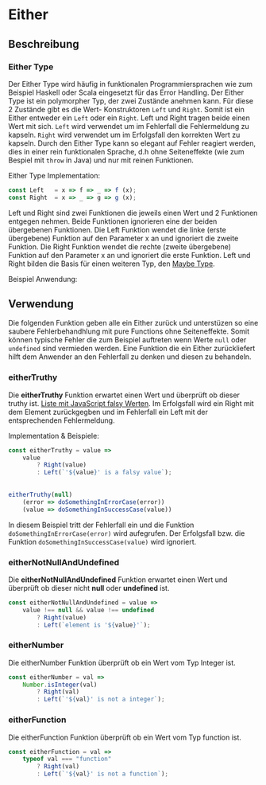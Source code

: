# Either

## Beschreibung

### Either Type

Der Either Type wird häufig in funktionalen Programmiersprachen wie zum Beispiel Haskell oder Scala eingesetzt für das Error Handling. Der Either Type ist ein polymorpher Typ, der zwei Zustände anehmen kann. Für diese 2 Zustände gibt es die Wert- Konstruktoren `Left` und `Right`. Somit ist ein Either entweder ein `Left` oder ein `Right`. Left und Right tragen beide einen Wert mit sich. `Left` wird verwendet um im Fehlerfall die Fehlermeldung zu kapseln. `Right` wird verwendet um im Erfolgsfall den korrekten Wert zu kapseln. Durch den Either Type kann so elegant auf Fehler reagiert werden, dies in einer rein funktionalen Sprache,  d.h ohne Seiteneffekte \(wie zum Bespiel mit `throw` in Java\) und nur mit reinen Funktionen.

Either Type Implementation:

```javascript
const Left   = x => f => _ => f (x);
const Right  = x => _ => g => g (x);
```

Left und Right sind zwei Funktionen die jeweils einen Wert und 2 Funktionen entgegen nehmen. Beide Funktionen ignorieren eine der beiden übergebenen Funktionen. Die Left Funktion wendet die linke \(erste übergebene\) Funktion auf den Parameter x an und ignoriert die zweite Funktion. Die Right Funktion wendet die rechte \(zweite übergebene\) Funktion auf den Parameter x an und ignoriert die erste Funktion. Left und Right bilden die Basis für einen weiteren Typ, den [Maybe Type](maybe.md).

Beispiel Anwendung:

## Verwendung

Die folgenden Funktion geben alle ein Either zurück und unterstüzen so eine saubere Fehlerbehandhlung mit pure Functions ohne Seiteneffekte. Somit können typische Fehler die zum Beispiel auftreten wenn Werte `null` oder `undefined` sind vermieden werden. Eine Funktion die ein Either zurückliefert hilft dem Anwender an den Fehlerfall zu denken und diesen zu behandeln.

### eitherTruthy

Die **eitherTruthy** Funktion erwartet einen Wert und überprüft ob dieser truthy ist. [Liste mit JavaScript falsy Werten](https://developer.mozilla.org/en-US/docs/Glossary/Falsy). Im Erfolgsfall wird ein Right mit dem Element zurückgegben und im Fehlerfall ein Left mit der entsprechenden Fehlermeldung.

Implementation & Beispiele:

```javascript
const eitherTruthy = value =>
    value
        ? Right(value)
        : Left(`'${value}' is a falsy value`);
        
        
eitherTruthy(null)
    (error => doSomethingInErrorCase(error))
    (value => doSomethingInSuccessCase(value))
```

In diesem Beispiel tritt der Fehlerfall ein und die Funktion `doSomethingInErrorCase(error)` wird aufegrufen. Der Erfolgsfall bzw. die Funktion `doSomethingInSuccessCase(value)` wird ignoriert.

### eitherNotNullAndUndefined

Die **eitherNotNullAndUndefined** Funktion erwartet einen Wert und überprüft ob dieser nicht **null** oder **undefined** ist.

```javascript
const eitherNotNullAndUndefined = value =>
    value !== null && value !== undefined
        ? Right(value)
        : Left(`element is '${value}'`);
```

### eitherNumber

Die eitherNumber Funktion überprüft ob ein Wert vom Typ Integer ist.

```javascript
const eitherNumber = val =>
    Number.isInteger(val)
        ? Right(val)
        : Left(`'${val}' is not a integer`);
```

### eitherFunction

Die eitherFunction Funktion überprüft ob ein Wert vom Typ function ist.

```javascript
const eitherFunction = val =>
    typeof val === "function"
        ? Right(val)
        : Left(`'${val}' is not a function`);
```







